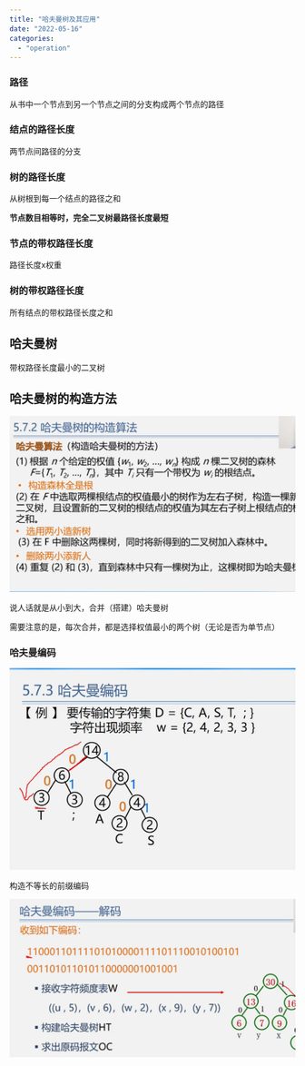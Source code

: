 ```yaml
---
title: "哈夫曼树及其应用"
date: "2022-05-16"
categories:
  - "operation"
---
```


### 路径

从书中一个节点到另一个节点之间的分支构成两个节点的路径

### 结点的路径长度

两节点间路径的分支

### 树的路径长度

从树根到每一个结点的路径之和

**节点数目相等时，完全二叉树最路径长度最短**

### 节点的带权路径长度

路径长度x权重

### 树的带权路径长度

所有结点的带权路径长度之和

## 哈夫曼树

带权路径长度最小的二叉树

## 哈夫曼树的构造方法

![](images/image-2-1024x629.png)

说人话就是从小到大，合并（搭建）哈夫曼树

需要注意的是，每次合并，都是选择权值最小的两个树（无论是否为单节点）

### 哈夫曼编码

![](images/image-3.png)

构造不等长的前缀编码

![](images/image-4-1024x568.png)
